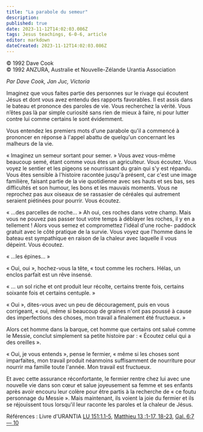 ```yaml
---
title: "La parabole du semeur"
description: 
published: true
date: 2023-11-12T14:02:03.086Z
tags: Jesus teachings, 6-0-6, article
editor: markdown
dateCreated: 2023-11-12T14:02:03.086Z
---
```


<p class="v-card v-sheet theme--light gray lighten-3 px-2 py-1">© 1992 Dave Cook<br>© 1992 ANZURA, Australie et Nouvelle-Zélande Urantia Association</p>


_Par Dave Cook, Jan Juc, Victoria_

Imaginez que vous faites partie des personnes sur le rivage qui écoutent Jésus et dont vous avez entendu des rapports favorables. Il est assis dans le bateau et prononce des paroles de vie. Vous recherchez la vérité. Vous n’êtes pas là par simple curiosité sans rien de mieux à faire, ni pour lutter contre lui comme certains le sont évidemment.

Vous entendez les premiers mots d'une parabole qu'il a commencé à prononcer en réponse à l'appel abattu de quelqu'un concernant les malheurs de la vie.

« Imaginez un semeur sortant pour semer. » Vous avez vous-même beaucoup semé, étant comme vous êtes un agriculteur. Vous écoutez. Vous voyez le sentier et les pigeons se nourrissant du grain qui s'y est répandu. Vous êtes sensible à l'histoire racontée jusqu'à présent, car c'est une image familière, faisant partie de la vie quotidienne avec ses hauts et ses bas, ses difficultés et son humour, les bons et les mauvais moments. Vous ne reprochez pas aux oiseaux de se rassasier de céréales qui autrement seraient piétinées pour pourrir. Vous écoutez.

« ...des parcelles de roche... » Ah oui, ces roches dans votre champ. Mais vous ne pouvez pas passer tout votre temps à déblayer les roches, il y en a tellement ! Alors vous semez et compromettez l'idéal d'une roche- paddock gratuit avec le côté pratique de la survie. Vous voyez que l'homme dans le bateau est sympathique en raison de la chaleur avec laquelle il vous dépeint. Vous écoutez.

« ...les épines... »

« Oui, oui », hochez-vous la tête, « tout comme les rochers. Hélas, un enclos parfait est un rêve insensé.

« ... un sol riche et ont produit leur récolte, certains trente fois, certains soixante fois et certains centuple. »

« Oui », dites-vous avec un peu de découragement, puis en vous corrigeant, « oui, même si beaucoup de graines n'ont pas poussé à cause des imperfections des choses, mon travail a finalement été fructueux. »

Alors cet homme dans la barque, cet homme que certains ont salué comme le Messie, conclut simplement sa petite histoire par : « Écoutez celui qui a des oreilles ».

« Oui, je vous entends », pense le fermier, « même si les choses sont imparfaites, mon travail produit néanmoins suffisamment de nourriture pour nourrir ma famille toute l'année. Mon travail est fructueux.

Et avec cette assurance réconfortante, le fermier rentre chez lui avec une nouvelle vie dans son cœur et salue joyeusement sa femme et ses enfants après avoir encouru leur colère pour être partis à la recherche de « ce foutu personnage du Messie ». Mais maintenant, ils voient la joie du fermier et ils se réjouissent tous lorsqu'il leur raconte les paroles et la chaleur de Jésus.

Références : Livre d'URANTIA [LU 151:1.1-5](/fr/The_Urantia_Book/151#p1_1),
[Matthieu 13 :1-17, 18-23](/fr/Bible/Matthew/13#v1), [Gal. 6:7 — 10](/fr/Bible/Galatians/6#v7)

